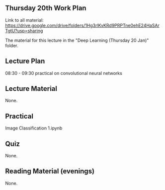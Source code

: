 Thursday 20th Work Plan
----------------

Link to all material: https://drive.google.com/drive/folders/1Hg3rlKvKRd9PRPTne0ehE24HaSArTgtU?usp=sharing

The material for this lecture in the "Deep Learning (Thursday 20 Jan)" folder.

Lecture Plan
------------

08:30 - 09:30 practical on convolutional neural networks

Lecture Material
----------------

None.

Practical
---------

Image Classification 1.ipynb

Quiz
----

None.

Reading Material (evenings)
-----------------

None.
